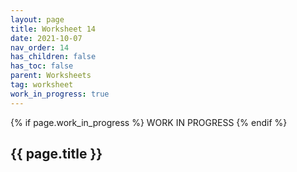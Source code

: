 ```yaml
---
layout: page
title: Worksheet 14
date: 2021-10-07
nav_order: 14
has_children: false
has_toc: false
parent: Worksheets
tag: worksheet
work_in_progress: true
---
```


{% if page.work_in_progress %}
    WORK IN PROGRESS
{% endif %}

## {{ page.title }}